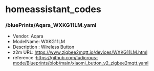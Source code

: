 # homeassistant_codes
### /bluePrints/Aqara_WXKG11LM.yaml
- Vendor: Aqara
- ModelName: WXKG11LM
- Description : Wireless Button
- z2m URL: <a href="https://www.zigbee2mqtt.io/devices/WXKG11LM.html" target="_blank">https://www.zigbee2mqtt.io/devices/WXKG11LM.html</a>
- reference :<a href="https://github.com/ludicrous-mode/Blueprints/blob/main/xiaomi_button_v2_zigbee2mqtt.yaml" target="_blank">https://github.com/ludicrous-mode/Blueprints/blob/main/xiaomi_button_v2_zigbee2mqtt.yaml</a>
